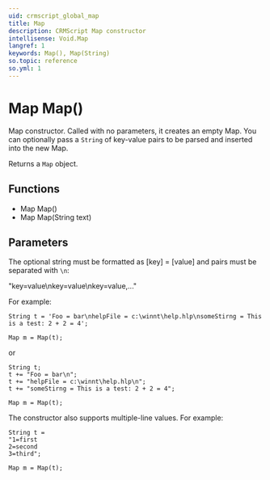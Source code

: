 ```yaml
---
uid: crmscript_global_map
title: Map
description: CRMScript Map constructor
intellisense: Void.Map
langref: 1
keywords: Map(), Map(String)
so.topic: reference
so.yml: 1
---
```


# Map Map()

Map constructor. Called with no parameters, it creates an empty Map. You can optionally pass a `String` of key-value pairs to be parsed and inserted into the new Map.

Returns a `Map` object.

## Functions

* Map Map()
* Map Map(String text)

## Parameters

The optional string must be formatted as [key] = [value] and pairs must be separated with `\n`:

"key=value\nkey=value\nkey=value,..."

For example:

```crmscript
String t = 'Foo = bar\nhelpFile = c:\winnt\help.hlp\nsomeStirng = This is a test: 2 + 2 = 4';

Map m = Map(t);
```

or

```crmscript
String t;
t += "Foo = bar\n";
t += "helpFile = c:\winnt\help.hlp\n";
t += "someStirng = This is a test: 2 + 2 = 4";

Map m = Map(t);
```

The constructor also supports multiple-line values. For example:

```crmscript
String t =
"1=first
2=second
3=third";

Map m = Map(t);
```
